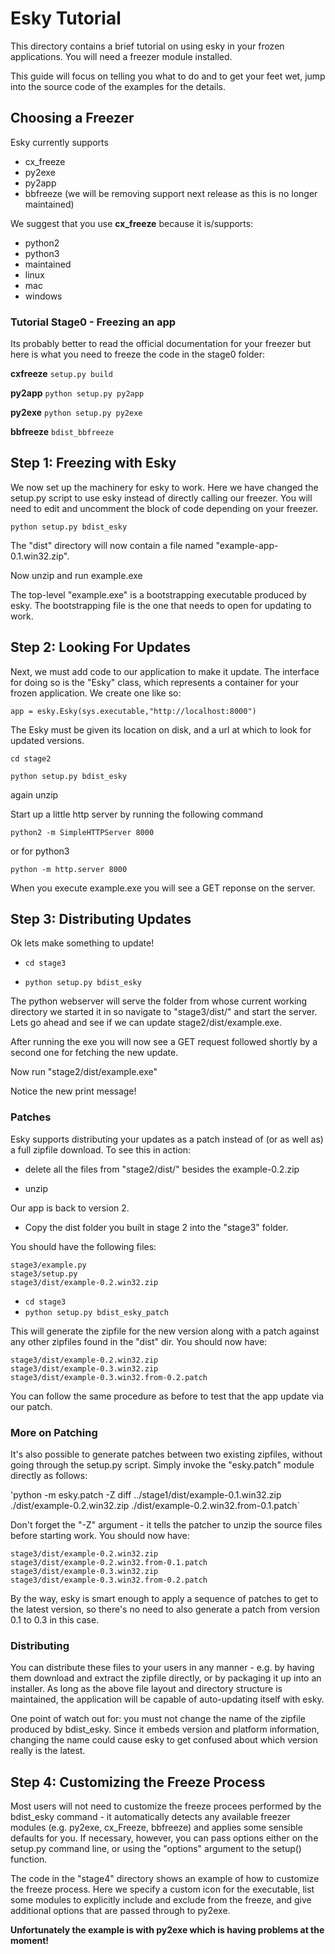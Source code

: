 
Esky Tutorial
=============

This directory contains a brief tutorial on using esky in your frozen 
applications. You will need a freezer module installed.

This guide will focus on telling you what to do and to get your feet wet,
jump into the source code of the examples for the details.

## Choosing a Freezer

Esky currently supports
 - cx_freeze
 - py2exe 
 - py2app 
 - bbfreeze (we will be removing support next release as this is no longer maintained)

We suggest that you use **cx_freeze** because it is/supports:
 - python2
 - python3
 - maintained 
 - linux
 - mac 
 - windows

### Tutorial Stage0 - Freezing an app

Its probably better to read the official documentation for your freezer but
here is what you need to freeze the code in the stage0 folder:

**cxfreeze** `setup.py build`

**py2app** `python setup.py py2app`

**py2exe** `python setup.py py2exe`

**bbfreeze** `bdist_bbfreeze`

## Step 1:  Freezing with Esky 

We now set up the machinery for esky to work. Here we have changed the setup.py 
script to use esky instead of directly calling our freezer. You will need 
to edit and uncomment the block of code depending on your freezer.

`python setup.py bdist_esky`

The "dist" directory will now contain a file named "example-app-0.1.win32.zip".

Now unzip and run example.exe
        
The top-level "example.exe" is a bootstrapping executable produced by esky.
The bootstrapping file is the one that needs to open for updating to
work.


## Step 2:  Looking For Updates

Next, we must add code to our application to make it update. 
The interface for doing so is the "Esky" class, which represents 
a container for your frozen application.
We create one like so:

    app = esky.Esky(sys.executable,"http://localhost:8000")

The Esky must be given its location on disk, and a url at which to look for
updated versions. 

`cd stage2`

`python setup.py bdist_esky`

again unzip

Start up a little http server by running the following command

`python2 -m SimpleHTTPServer 8000`

or for python3

`python -m http.server 8000`

When you execute example.exe you will see a GET reponse on the server.


## Step 3:  Distributing Updates

Ok lets make something to update!

 - `cd stage3`

 - `python setup.py bdist_esky`

The python webserver will serve the folder from whose current working
directory we started it in so navigate to "stage3/dist/" and start the server.
Lets go ahead and see if we can update stage2/dist/example.exe.


After running the exe you will now see a GET request followed shortly by
a second one for fetching the new update.

Now run "stage2/dist/example.exe"

Notice the new print message!

### Patches

Esky supports distributing your updates as a patch instead of (or as well
as) a full zipfile download. To see this in action:

 - delete all the files from "stage2/dist/" besides the example-0.2.zip

 - unzip

Our app is back to version 2. 

 - Copy the dist folder you built in stage 2 into the "stage3" folder. 

You should have the following files:

    stage3/example.py
    stage3/setup.py
    stage3/dist/example-0.2.win32.zip

 - `cd stage3`
 - `python setup.py bdist_esky_patch` 

This will generate the zipfile for the new version along with a patch against any other
zipfiles found in the "dist" dir.  You should now have:

    stage3/dist/example-0.2.win32.zip
    stage3/dist/example-0.3.win32.zip
    stage3/dist/example-0.3.win32.from-0.2.patch

You can follow the same procedure as before to test that the app update via
our patch.

### More on Patching 

It's also possible to generate patches between two existing zipfiles, without
going through the setup.py script.  Simply invoke the "esky.patch" module
directly as follows:

'python -m esky.patch -Z diff ../stage1/dist/example-0.1.win32.zip ./dist/example-0.2.win32.zip ./dist/example-0.2.win32.from-0.1.patch`

Don't forget the "-Z" argument - it tells the patcher to unzip the source files
before starting work.  You should now have:

    stage3/dist/example-0.2.win32.zip
    stage3/dist/example-0.2.win32.from-0.1.patch
    stage3/dist/example-0.3.win32.zip
    stage3/dist/example-0.3.win32.from-0.2.patch

By the way, esky is smart enough to apply a sequence of patches to get to the
latest version, so there's no need to also generate a patch from version 0.1
to 0.3 in this case.

### Distributing 

You can distribute these files to your users in any manner - e.g. by having
them download and extract the zipfile directly, or by packaging it up into
an installer.  As long as the above file layout and directory structure is
maintained, the application will be capable of auto-updating itself with esky.

One point of watch out for: you must not change the name of the zipfile
produced by bdist_esky.  Since it embeds version and platform information,
changing the name could cause esky to get confused about which version really
is the latest.


## Step 4: Customizing the Freeze Process

Most users will not need to customize the freeze procees performed by the
bdist_esky command - it automatically detects any available freezer modules
(e.g. py2exe, cx_Freeze, bbfreeze) and applies some sensible defaults for you.
If necessary, however, you can pass options either on the setup.py command line,
or using the "options" argument to the setup() function.

The code in the "stage4" directory shows an example of how to customize the
freeze process.  Here we specify a custom icon for the executable, list some
modules to explicitly include and exclude from the freeze, and give additional
options that are passed through to py2exe.

**Unfortunately the example is with py2exe which is having problems at the
moment!**
